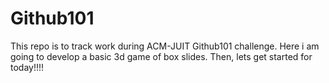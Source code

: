 # Github101
This repo is to track work during ACM-JUIT Github101 challenge.
Here i am going to develop a basic 3d game of box slides.
Then, lets get started for today!!!!

